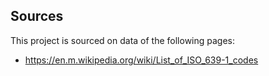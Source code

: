 ## Sources
This project is sourced on data of the following
pages:
- https://en.m.wikipedia.org/wiki/List_of_ISO_639-1_codes
